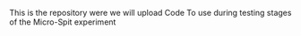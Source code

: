 This is the repository were we will upload Code To use during testing stages of the Micro-Spit experiment
